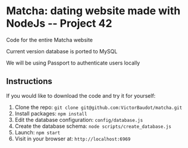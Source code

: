 # Matcha: dating website made with NodeJs -- Project 42

Code for the entire Matcha website

Current version database is ported to MySQL

We will be using Passport to authenticate users locally

## Instructions

If you would like to download the code and try it for yourself:

1. Clone the repo: `git clone git@github.com:VictorBaudot/matcha.git`
1. Install packages: `npm install`
1. Edit the database configuration: `config/database.js`
1. Create the database schema: `node scripts/create_database.js`
1. Launch: `npm start`
1. Visit in your browser at: `http://localhost:6969`

